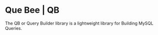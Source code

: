 # Que Bee | QB

The QB or Query Builder library is a lightweight library for Building MySQL Queries.
